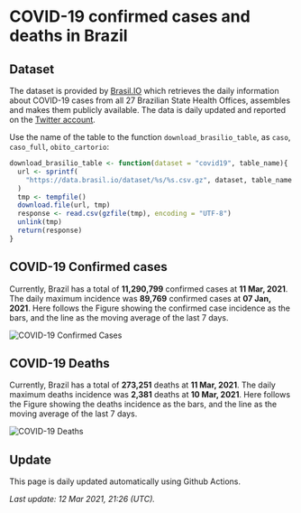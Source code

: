COVID-19 confirmed cases and deaths in Brazil
================

## Dataset

The dataset is provided by [Brasil.IO](https://brasil.io) which
retrieves the daily information about COVID-19 cases from all 27
Brazilian State Health Offices, assembles and makes them publicly
available. The data is daily updated and reported on the [Twitter
account](https://twitter.com/brasil_io).

Use the name of the table to the function `download_brasilio_table`, as
`caso`, `caso_full`, `obito_cartorio`:

``` r
download_brasilio_table <- function(dataset = "covid19", table_name){
  url <- sprintf(
    "https://data.brasil.io/dataset/%s/%s.csv.gz", dataset, table_name
  )
  tmp <- tempfile()
  download.file(url, tmp)
  response <- read.csv(gzfile(tmp), encoding = "UTF-8")
  unlink(tmp)
  return(response)
}
```

## COVID-19 Confirmed cases

Currently, Brazil has a total of **11,290,799** confirmed cases at **11
Mar, 2021**. The daily maximum incidence was **89,769** confirmed cases
at **07 Jan, 2021**. Here follows the Figure showing the confirmed case
incidence as the bars, and the line as the moving average of the last 7
days.

![COVID-19 Confirmed Cases](figures/confirmed.png)

## COVID-19 Deaths

Currently, Brazil has a total of **273,251** deaths at **11 Mar, 2021**.
The daily maximum deaths incidence was **2,381** deaths at **10 Mar,
2021**. Here follows the Figure showing the deaths incidence as the
bars, and the line as the moving average of the last 7 days.

![COVID-19 Deaths](figures/deaths.png)

## Update

This page is daily updated automatically using Github Actions.

*Last update: 12 Mar 2021, 21:26 (UTC).*
